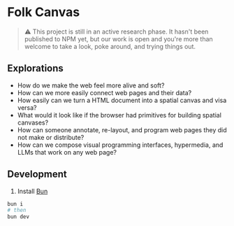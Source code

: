 # Folk Canvas

> ⚠️ This project is still in an active research phase. It hasn't been published to NPM yet, but our work is open and you're more than welcome to take a look, poke around, and trying things out.

## Explorations

- How do we make the web feel more alive and soft?
- How can we more easily connect web pages and their data?
- How easily can we turn a HTML document into a spatial canvas and visa versa?
- What would it look like if the browser had primitives for building spatial canvases?
- How can someone annotate, re-layout, and program web pages they did not make or distribute?
- How can we compose visual programming interfaces, hypermedia, and LLMs that work on any web page?

## Development

1. Install [Bun](https://bun.sh/docs/installation)

```bash
bun i
# then
bun dev
```
